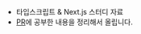 - 타입스크립트 & Next.js 스터디 자료
- [PR](https://github.com/hyejin30/typescript_with_next/pulls?q=is%3Apr+is%3Aclosed)에 공부한 내용을 정리해서 올립니다.
